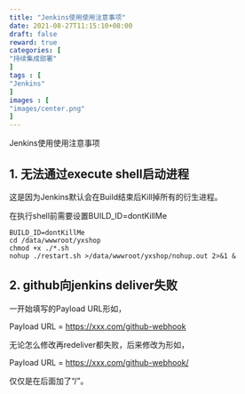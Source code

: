 ```yaml
---
title: "Jenkins使用使用注意事项"
date: 2021-08-27T11:15:10+08:00
draft: false
reward: true
categories: [
"持续集成部署"
]
tags : [
"Jenkins"
]
images : [
"images/center.png"
]
---
```


Jenkins使用使用注意事项

## 1. 无法通过execute shell启动进程

这是因为Jenkins默认会在Build结束后Kill掉所有的衍生进程。

在执行shell前需要设置BUILD_ID=dontKillMe

```shell
BUILD_ID=dontKillMe
cd /data/wwwroot/yxshop
chmod +x ./*.sh
nohup ./restart.sh >/data/wwwroot/yxshop/nohup.out 2>&1 &
```

## 2. github向jenkins deliver失败

一开始填写的Payload URL形如，

Payload URL = https://xxx.com/github-webhook

无论怎么修改再redeliver都失败，后来修改为形如，

Payload URL = https://xxx.com/github-webhook/

仅仅是在后面加了“/”。

